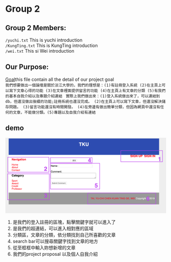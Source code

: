 # Group 2
## Group 2 Members:
`/yuchi.txt`
This is yuchi introduction<br>
`/KungTing.txt`
This is KungTing introduction<br>
`/wei.txt`
This si Wei introduction<br>

## Our Purpose:
[Goal](/ProjectGoal)this file contain all the detail of our project goal<br>
`我們想要做出一個論壇是關於淡江大學的，我們的理想是：(1)有註冊登入系統 (2)在主頁上可以寫下文章心得的功能 (3)在文章裡面提供留言的功能
(4)在主頁上有文章的分類 (5)有我們的基本自我介紹以及專題介紹連結
`
`實際上我們做出來：(1)登入系統做出來了，可以連結到db，但還沒做出後續的功能;註冊系統也還沒完成。 (2)在主頁上可以寫下文章，但還沒解決儲存問題。
(3)留言功能還沒有時間開發。 (4)在旁邊有做出簡單分類，但因為網頁中還沒有任何的文章，不能做分類。(5)專題以及自我介紹有連結
`
## demo
![](demo.png)
1. 是我們的登入註冊的區塊，點擊關鍵字就可以進入了
2. 是我們的超連結，可以進入相對應的區域
3. 分類區，文章的分類，依分類找到自己所喜歡的文章
4. search bar可以搜尋關鍵字找到文章的地方
5. 從至框框中輸入妳想新增的文章
6. 我們的project proposal 以及個人自我介紹


